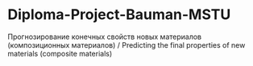# Diploma-Project-Bauman-MSTU
Прогнозирование конечных свойств новых материалов (композиционных материалов) / Predicting the final properties of new materials (composite materials)
